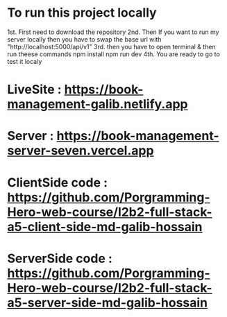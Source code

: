 # To run this project locally 
1st. First need to download the repository
2nd. Then If you want to run my server locally then you have to swap the base url with "http://localhost:5000/api/v1"
3rd. then you have to open terminal & then run theese commands 
      npm install 
      npm run dev
4th.  You are ready to go to test it localy

# LiveSite : https://book-management-galib.netlify.app
# Server   : https://book-management-server-seven.vercel.app

# ClientSide code : https://github.com/Porgramming-Hero-web-course/l2b2-full-stack-a5-client-side-md-galib-hossain

# ServerSide code : https://github.com/Porgramming-Hero-web-course/l2b2-full-stack-a5-server-side-md-galib-hossain